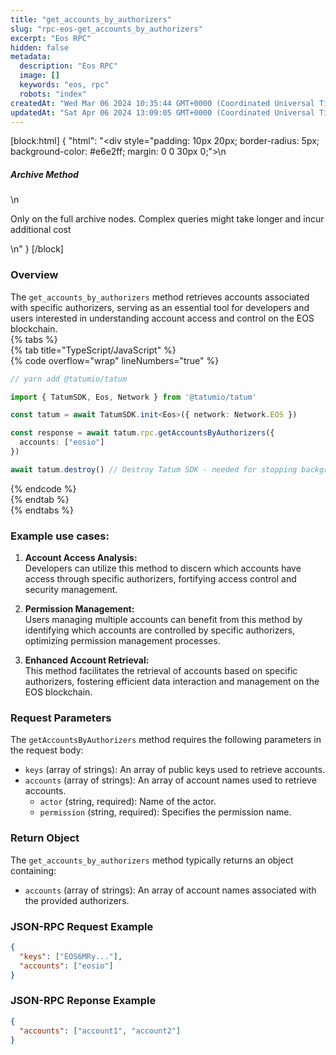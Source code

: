 ```yaml
---
title: "get_accounts_by_authorizers"
slug: "rpc-eos-get_accounts_by_authorizers"
excerpt: "Eos RPC"
hidden: false
metadata: 
  description: "Eos RPC"
  image: []
  keywords: "eos, rpc"
  robots: "index"
createdAt: "Wed Mar 06 2024 10:35:44 GMT+0000 (Coordinated Universal Time)"
updatedAt: "Sat Apr 06 2024 13:09:05 GMT+0000 (Coordinated Universal Time)"
---
```

[block:html]
{
  "html": "<div style=\"padding: 10px 20px; border-radius: 5px; background-color: #e6e2ff; margin: 0 0 30px 0;\">\n  <h5>Archive Method</h5>\n  <p>Only on the full archive nodes. Complex queries might take longer and incur additional cost</p>\n</div>"
}
[/block]


### Overview

The `get_accounts_by_authorizers` method retrieves accounts associated with specific authorizers, serving as an essential tool for developers and users interested in understanding account access and control on the EOS blockchain.  
{% tabs %}  
{% tab title="TypeScript/JavaScript" %}  
{% code overflow="wrap" lineNumbers="true" %}

```typescript
// yarn add @tatumio/tatum

import { TatumSDK, Eos, Network } from '@tatumio/tatum'

const tatum = await TatumSDK.init<Eos>({ network: Network.EOS })

const response = await tatum.rpc.getAccountsByAuthorizers({
  accounts: ["eosio"]
})

await tatum.destroy() // Destroy Tatum SDK - needed for stopping background jobs
```

{% endcode %}  
{% endtab %}  
{% endtabs %}

### Example use cases:

1. **Account Access Analysis:**  
   Developers can utilize this method to discern which accounts have access through specific authorizers, fortifying access control and security management.

2. **Permission Management:**  
   Users managing multiple accounts can benefit from this method by identifying which accounts are controlled by specific authorizers, optimizing permission management processes.

3. **Enhanced Account Retrieval:**  
   This method facilitates the retrieval of accounts based on specific authorizers, fostering efficient data interaction and management on the EOS blockchain.

### Request Parameters

The `getAccountsByAuthorizers` method requires the following parameters in the request body:

- `keys` (array of strings): An array of public keys used to retrieve accounts.
- `accounts` (array of strings): An array of account names used to retrieve accounts.
  - `actor` (string, required): Name of the actor.
  - `permission` (string, required): Specifies the permission name.

### Return Object

The `get_accounts_by_authorizers` method typically returns an object containing:

- `accounts` (array of strings): An array of account names associated with the provided authorizers.

### JSON-RPC Request Example

```json
{
  "keys": ["EOS6MRy..."],
  "accounts": ["eosio"]
}
```

### JSON-RPC Reponse Example

```json
{
  "accounts": ["account1", "account2"]
}
```
